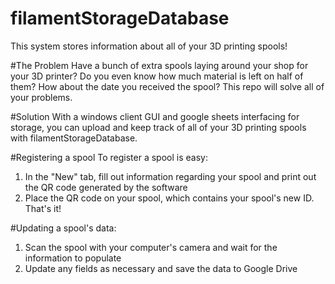 # filamentStorageDatabase
This system stores information about all of your 3D printing spools!

#The Problem
Have a bunch of extra spools laying around your shop for your 3D printer? Do you even know how much material is left on half of them? How about the date you received the spool? This repo will solve all of your problems.

#Solution
With a windows client GUI and google sheets interfacing for storage, you can upload and keep track of all of your 3D printing spools with filamentStorageDatabase. 

#Registering a spool
To register a spool is easy:
1. In the "New" tab, fill out information regarding your spool and print out the QR code generated by the software
2. Place the QR code on your spool, which contains your spool's new ID. 
That's it!

#Updating a spool's data:
1. Scan the spool with your computer's camera and wait for the information to populate
2. Update any fields as necessary and save the data to Google Drive
